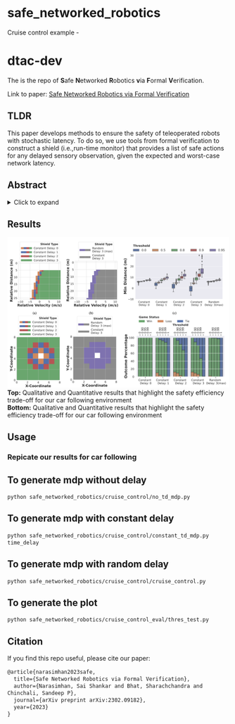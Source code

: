 # safe_networked_robotics

Cruise control example - 

# dtac-dev
The is the repo of **S**afe **N**etworked **R**obotics **v**ia **F**ormal **V**erification. 

Link to paper: [Safe Networked Robotics via Formal Verification](https://arxiv.org/abs/2302.09182)


## TLDR
This paper develops methods to ensure the safety of teleoperated robots with stochastic latency. To do so, we use tools from formal verification to construct a shield (i.e.,run-time monitor) that provides a list of safe actions for any delayed sensory observation, given the expected and worst-case network latency.

## Abstract
<details>
<summary>Click to expand</summary>
Autonomous robots must utilize rich sensory data to make safe control decisions. Often, compute-constrained robots require assistance from remote computation (“the cloud”) if they need to invoke compute-intensive Deep Neural Network perception or control models. Likewise, a robot can be remotely teleoperated by a human during risky scenarios. However, this assistance comes at the cost of a time delay due to network latency, resulting in stale/delayed observations being used in the cloud to compute the control commands for the present
robot state. Such communication delays could potentially lead to the violation of essential safety properties, such as collision
avoidance. This paper develops methods to ensure the safety of teleoperated robots with stochastic latency. To do so, we use tools from formal verification to construct a shield (i.e., run-time monitor) that provides a list of safe actions for any delayed sensory observation, given the expected and worst-case network latency. Our shield is minimally intrusive and enables networked robots to satisfy key safety constraints, expressed as temporal logic specifications, with high probability. Our approach gracefully improves a teleoperated robot’s safety vs. efficiency trade-off as a function of network latency, allowing us to quantify performance gains for WiFi or even future 5G networks. We demonstrate our approach on a real F1/10th autonomous vehicle that navigates in crowded indoor environments and transmits rich LiDAR sensory data over congested WiFi links.
</details>

## Results
![results](safe_networked_robotics/demo_plots/sim_results.png "results")
**Top:** Qualitative and Quantitative results that highlight the safety efficiency trade-off for our car following environment  
**Bottom:** Qualitative and Quantitative results that highlight the safety efficiency trade-off for our car following environment  


## Usage

### Repicate our results for car following
## To generate mdp without delay 
```
python safe_networked_robotics/cruise_control/no_td_mdp.py
```
## To generate mdp with constant delay 
```
python safe_networked_robotics/cruise_control/constant_td_mdp.py time_delay
```
## To generate mdp with random delay
```
python safe_networked_robotics/cruise_control/cruise_control.py
```
## To generate the plot 
```
python safe_networked_robotics/cruise_control_eval/thres_test.py
```

## Citation
If you find this repo useful, please cite our paper:
```
@article{narasimhan2023safe,
  title={Safe Networked Robotics via Formal Verification},
  author={Narasimhan, Sai Shankar and Bhat, Sharachchandra and Chinchali, Sandeep P},
  journal={arXiv preprint arXiv:2302.09182},
  year={2023}
}
```